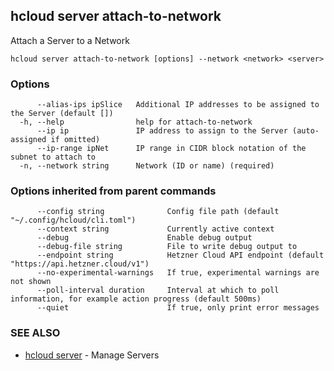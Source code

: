 ## hcloud server attach-to-network

Attach a Server to a Network

```
hcloud server attach-to-network [options] --network <network> <server>
```

### Options

```
      --alias-ips ipSlice   Additional IP addresses to be assigned to the Server (default [])
  -h, --help                help for attach-to-network
      --ip ip               IP address to assign to the Server (auto-assigned if omitted)
      --ip-range ipNet      IP range in CIDR block notation of the subnet to attach to
  -n, --network string      Network (ID or name) (required)
```

### Options inherited from parent commands

```
      --config string              Config file path (default "~/.config/hcloud/cli.toml")
      --context string             Currently active context
      --debug                      Enable debug output
      --debug-file string          File to write debug output to
      --endpoint string            Hetzner Cloud API endpoint (default "https://api.hetzner.cloud/v1")
      --no-experimental-warnings   If true, experimental warnings are not shown
      --poll-interval duration     Interval at which to poll information, for example action progress (default 500ms)
      --quiet                      If true, only print error messages
```

### SEE ALSO

* [hcloud server](hcloud_server.md)	 - Manage Servers
